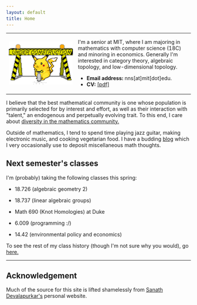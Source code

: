 ```yaml
---
layout: default
title: Home
---
```

<script type="text/javascript"
src="https://cdn.mathjax.org/mathjax/latest/MathJax.js?config=TeX-AMS-MML_HTMLorMML">
</script>

<table width="100%" cellspacing="0" cellpadding="0" border="0">
<tbody><tr>
<td width = "37.5%">
<img style="display: block; margin: auto;" alt="photo" src="/assets/under_construction.gif">
</td>
<td>
<p>
I'm a senior at MIT, where I am majoring in mathematics with computer science (18C) and minoring in economics.
Generally I'm interested in category theory, algebraic topology, and low-dimensional topology.
</p>
<ul>
<li><b>Email address:</b> nns[at]mit[dot]edu.</li>
<li><b>CV: </b><a href="/files/cv.pdf">[pdf]</a></li>
</ul>

</td>
</tr>
</tbody></table>

<p>
I believe that the best mathematical community is one whose population is primarily selected for by interest and effort, as well as their interaction with "talent," an endogenous and perpetually evolving trait.
To this end, I care about <a href="dei.html">diversity in the mathematics community.</a>
</p>

<p>
Outside of mathematics, I tend to spend time playing jazz guitar, making electronic music, and cooking vegetarian food.
I have a budding <a href="/blog/">blog</a> which I very occasionally use to deposit miscellaneous math thoughts. 
</p>



## Next semester's classes

I'm (probably) taking the following classes this spring:

* 18.726 (algebraic geometry 2)

* 18.737 (linear algebraic groups)

* Math 690 (Knot Homologies) at Duke

* 6.009 (programming :/)

* 14.42 (environmental policy and economics)

To see the rest of my class history (though I'm not sure why you would), go <a href="/classes">here.</a>

---
## Acknowledgement 
Much of the source for this site is lifted shamelessly from <a href="https://sanathdevalapurkar.github.io/"> Sanath Devalapurkar's</a> personal website.


